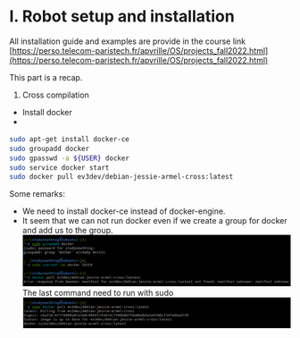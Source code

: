 # I. Robot setup and installation
All installation guide and examples are provide in the course link
[https://perso.telecom-paristech.fr/apvrille/OS/projects_fall2022.html](https://perso.telecom-paristech.fr/apvrille/OS/projects_fall2022.html)

This part is a recap.

1. Cross compilation
- Install docker
- 
```bash
sudo apt-get install docker-ce
sudo groupadd docker
sudo gpasswd -a ${USER} docker
sudo service docker start
sudo docker pull ev3dev/debian-jessie-armel-cross:latest
```
Some remarks:
 - We need to install docker-ce instead of docker-engine.
 - It seem that we can not run docker even if we create a group for docker and add us to the group.
 ![](screenshots/screenshot_06-01-2023_12h05m26.png)
 The last command need to run with sudo
 ![](screenshots/screenshot_06-01-2023_12h08m47.png)

 